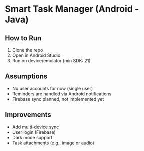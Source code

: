 # Smart Task Manager (Android - Java)

## How to Run
1. Clone the repo
2. Open in Android Studio
3. Run on device/emulator (min SDK: 21)

## Assumptions
- No user accounts for now (single user)
- Reminders are handled via Android notifications
- Firebase sync planned, not implemented yet

## Improvements
- Add multi-device sync
- User login (Firebase)
- Dark mode support
- Task attachments (e.g., image or audio)
